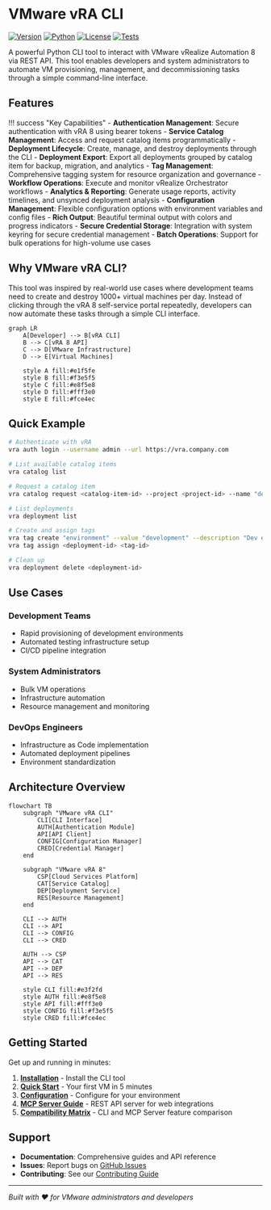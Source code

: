 # VMware vRA CLI

[![Version](https://img.shields.io/pypi/v/vmware-vra-cli)](https://pypi.org/project/vmware-vra-cli/)
[![Python](https://img.shields.io/pypi/pyversions/vmware-vra-cli)](https://pypi.org/project/vmware-vra-cli/)
[![License](https://img.shields.io/github/license/brun_s/vmware-vra-cli)](https://github.com/brun_s/vmware-vra-cli/blob/main/LICENSE)
[![Tests](https://img.shields.io/github/actions/workflow/status/brun_s/vmware-vra-cli/test.yml?branch=main&label=tests)](https://github.com/brun_s/vmware-vra-cli/actions)

A powerful Python CLI tool to interact with VMware vRealize Automation 8 via REST API. This tool enables developers and system administrators to automate VM provisioning, management, and decommissioning tasks through a simple command-line interface.

## Features

!!! success "Key Capabilities"
    - **Authentication Management**: Secure authentication with vRA 8 using bearer tokens
    - **Service Catalog Management**: Access and request catalog items programmatically
    - **Deployment Lifecycle**: Create, manage, and destroy deployments through the CLI
    - **Deployment Export**: Export all deployments grouped by catalog item for backup, migration, and analytics
    - **Tag Management**: Comprehensive tagging system for resource organization and governance
    - **Workflow Operations**: Execute and monitor vRealize Orchestrator workflows
    - **Analytics & Reporting**: Generate usage reports, activity timelines, and unsynced deployment analysis
    - **Configuration Management**: Flexible configuration options with environment variables and config files
    - **Rich Output**: Beautiful terminal output with colors and progress indicators
    - **Secure Credential Storage**: Integration with system keyring for secure credential management
    - **Batch Operations**: Support for bulk operations for high-volume use cases

## Why VMware vRA CLI?

This tool was inspired by real-world use cases where development teams need to create and destroy 1000+ virtual machines per day. Instead of clicking through the vRA 8 self-service portal repeatedly, developers can now automate these tasks through a simple CLI interface.

```mermaid
graph LR
    A[Developer] --> B[vRA CLI]
    B --> C[vRA 8 API]
    C --> D[VMware Infrastructure]
    D --> E[Virtual Machines]
    
    style A fill:#e1f5fe
    style B fill:#f3e5f5
    style C fill:#e8f5e8
    style D fill:#fff3e0
    style E fill:#fce4ec
```

## Quick Example

```bash
# Authenticate with vRA
vra auth login --username admin --url https://vra.company.com

# List available catalog items
vra catalog list

# Request a catalog item
vra catalog request <catalog-item-id> --project <project-id> --name "dev-vm-001"

# List deployments
vra deployment list

# Create and assign tags
vra tag create "environment" --value "development" --description "Dev environment"
vra tag assign <deployment-id> <tag-id>

# Clean up
vra deployment delete <deployment-id>
```

## Use Cases

### Development Teams
- Rapid provisioning of development environments
- Automated testing infrastructure setup
- CI/CD pipeline integration

### System Administrators
- Bulk VM operations
- Infrastructure automation
- Resource management and monitoring

### DevOps Engineers
- Infrastructure as Code implementation
- Automated deployment pipelines
- Environment standardization

## Architecture Overview

```mermaid
flowchart TB
    subgraph "VMware vRA CLI"
        CLI[CLI Interface]
        AUTH[Authentication Module]
        API[API Client]
        CONFIG[Configuration Manager]
        CRED[Credential Manager]
    end
    
    subgraph "VMware vRA 8"
        CSP[Cloud Services Platform]
        CAT[Service Catalog]
        DEP[Deployment Service]
        RES[Resource Management]
    end
    
    CLI --> AUTH
    CLI --> API
    CLI --> CONFIG
    CLI --> CRED
    
    AUTH --> CSP
    API --> CAT
    API --> DEP
    API --> RES
    
    style CLI fill:#e3f2fd
    style AUTH fill:#e8f5e8
    style API fill:#fff3e0
    style CONFIG fill:#f3e5f5
    style CRED fill:#fce4ec
```

## Getting Started

Get up and running in minutes:

1. **[Installation](getting-started/installation.md)** - Install the CLI tool
2. **[Quick Start](getting-started/quick-start.md)** - Your first VM in 5 minutes
3. **[Configuration](getting-started/configuration.md)** - Configure for your environment
4. **[MCP Server Guide](mcp-server.md)** - REST API server for web integrations
5. **[Compatibility Matrix](compatibility-matrix.md)** - CLI and MCP Server feature comparison

## Support

- **Documentation**: Comprehensive guides and API reference
- **Issues**: Report bugs on [GitHub Issues](https://github.com/brun_s/vmware-vra-cli/issues)
- **Contributing**: See our [Contributing Guide](developer-guide/contributing.md)

---

*Built with ❤️ for VMware administrators and developers*
